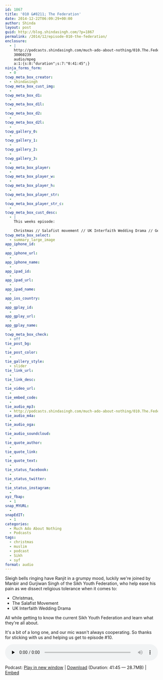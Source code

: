 ```yaml
---
id: 1867
title: '010 &#8211; The Federation'
date: 2014-12-22T06:09:29+00:00
author: Shinda
layout: post
guid: http://blog.shindasingh.com/?p=1867
permalink: /2014/12/episode-010-the-federation/
enclosure:
  - |
    http://podcasts.shindasingh.com/much-ado-about-nothing/010.The.Federation.mp3
    30060239
    audio/mpeg
    a:1:{s:8:"duration";s:7:"0:41:45";}
ninja_forms_form:
  - 0
tcwp_meta_box_creator:
  - shindasingh
tcwp_meta_box_cust_img:
  - 
tcwp_meta_box_d1:
  - 
tcwp_meta_box_d1l:
  - 
tcwp_meta_box_d2:
  - 
tcwp_meta_box_d2l:
  - 
tcwp_gallery_0:
  - 
tcwp_gallery_1:
  - 
tcwp_gallery_2:
  - 
tcwp_gallery_3:
  - 
tcwp_meta_box_player:
  - 
tcwp_meta_box_player_w:
  - 
tcwp_meta_box_player_h:
  - 
tcwp_meta_box_player_str:
  - 
tcwp_meta_box_player_str_c:
  - 
tcwp_meta_box_cust_desc:
  - |
    This weeks episode:
    
    Christmas // Salafist movement // UK Interfaith Wedding Drama // Getting to know the current Sikh Youth Federation
tcwp_meta_box_select:
  - summary_large_image
app_iphone_id:
  - 
app_iphone_url:
  - 
app_iphone_name:
  - 
app_ipad_id:
  - 
app_ipad_url:
  - 
app_ipad_name:
  - 
app_ios_country:
  - 
app_gplay_id:
  - 
app_gplay_url:
  - 
app_gplay_name:
  - 
tcwp_meta_box_check:
  - off
tie_post_bg:
  - 
tie_post_color:
  - 
tie_gallery_style:
  - slider
tie_link_url:
  - 
tie_link_desc:
  - 
tie_video_url:
  - 
tie_embed_code:
  - 
tie_audio_mp3:
  - http://podcasts.shindasingh.com/much-ado-about-nothing/010.The.Federation.mp3
tie_audio_m4a:
  - 
tie_audio_oga:
  - 
tie_audio_soundcloud:
  - 
tie_quote_author:
  - 
tie_quote_link:
  - 
tie_quote_text:
  - 
tie_status_facebook:
  - 
tie_status_twitter:
  - 
tie_status_instagram:
  - 
xyz_fbap:
  - 1
snap_MYURL:
  - 
snapEdIT:
  - 1
categories:
  - Much Ado About Nothing
  - Podcasts
tags:
  - christmas
  - muslim
  - podcast
  - Sikh
  - syf
format: audio
---
```

Sleigh bells ringing have Ranjit in a grumpy mood, luckily we're joined by Manbir and Gurjiwan Singh of the Sikh Youth Federation, who help ease his pain as we dissect religious tolerance when it comes to:

  * Christmas,
  * The Salafist Movement
  * UK Interfaith Wedding Drama

All while getting to know the current Sikh Youth Federation and learn what they're all about.

It's a bit of a long one, and our mic wasn't always cooperating. So thanks for sticking with us and helping us get to episode #10.

<div class="powerpress_player" id="powerpress_player_5640">
  <audio class="wp-audio-shortcode" id="audio-1867-12" preload="none" style="width: 100%;" controls="controls"><source type="audio/mpeg" src="http://podcasts.shindasingh.com/much-ado-about-nothing/010.The.Federation.mp3?_=12" /></audio>
</div>

<p class="powerpress_links powerpress_links_mp3">
  Podcast: <a href="http://podcasts.shindasingh.com/much-ado-about-nothing/010.The.Federation.mp3" class="powerpress_link_pinw" target="_blank" title="Play in new window" onclick="return powerpress_pinw('http://blog.shindasingh.com/?powerpress_pinw=1867-podcast');" rel="nofollow">Play in new window</a> | <a href="http://podcasts.shindasingh.com/much-ado-about-nothing/010.The.Federation.mp3" class="powerpress_link_d" title="Download" rel="nofollow" download="010.The.Federation.mp3">Download</a> (Duration: 41:45 &#8212; 28.7MB) | <a href="#" class="powerpress_link_e" title="Embed" onclick="return powerpress_show_embed('1867-podcast');" rel="nofollow">Embed</a>
</p>

<p class="powerpress_embed_box" id="powerpress_embed_1867-podcast" style="display: none;">
  <input id="powerpress_embed_1867-podcast_t" type="text" value="<iframe width=&quot;320&quot; height=&quot;30&quot; src=&quot;http://blog.shindasingh.com/?powerpress_embed=1867-podcast&amp;powerpress_player=mediaelement-audio&quot; frameborder=&quot;0&quot; scrolling=&quot;no&quot;></iframe>" onclick="javascript: this.select();" onfocus="javascript: this.select();" style="width: 70%;" readOnly />
</p>

<!--powerpress_player-->